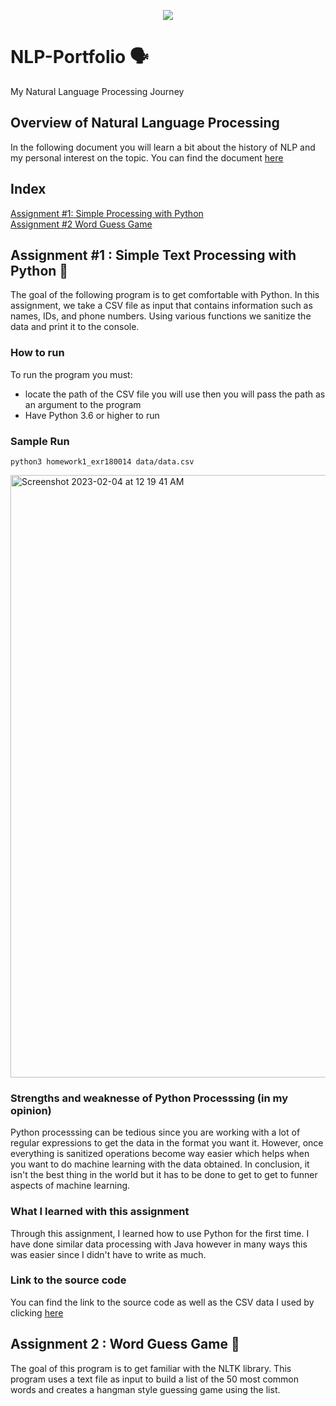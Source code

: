 <p align="center">
  <img src="https://mir-s3-cdn-cf.behance.net/project_modules/1400/0a885470672999.5bf66d0789749.png" />
</p>

# NLP-Portfolio 🗣️

My Natural Language Processing Journey

## Overview of Natural Language Processing
In the following document you will learn a bit about the history of NLP and my personal interest on the topic. You can find the document [here](https://github.com/Tarzerk/NLP-Portfolio/blob/master/Overview_of_NLP.pdf)

## Index
[Assignment #1: Simple Processing with Python](https://github.com/Tarzerk/NLP-Portfolio/tree/master/Homework%2001) <br>
[Assignment #2 Word Guess Game](https://www.youtube.com/watch?v=dQw4w9WgXcQ)

## Assignment #1 : Simple Text Processing with Python 🐍
The goal of the following program is to get comfortable with Python. In this assignment, we take a CSV file as input that contains information such as names, IDs, and phone numbers. Using various functions we sanitize the data and print it to the console. 
### How to run
To run the program you must:
- locate the path of the CSV file you will use then you will pass the path as an argument to the program
- Have Python 3.6 or higher to run

### Sample Run

` python3 homework1_exr180014 data/data.csv ` <br>

<img width="964" alt="Screenshot 2023-02-04 at 12 19 41 AM" src="https://user-images.githubusercontent.com/52636356/216752453-e047b9fa-a0dc-4cce-bbda-e9760755c4c8.png">

### Strengths and weaknesse of Python Processsing (in my opinion)

Python processsing can be tedious since you are working with a lot of regular expressions to get the data in the format you want it. 
However, once everything is sanitized operations become way easier which helps when you want to do  machine learning with the 
data obtained. 
In conclusion, it isn't the best thing in the world but it has to be done to get to get to funner aspects of machine 
learning.

### What I learned with this assignment

Through this assignment, I learned how to use Python for the first time. I have done similar data processing with Java however in many ways this was easier since I didn't have to write as much. 

### Link to the source code
You can find the link to the source code as well as the CSV data I used by clicking [here](https://github.com/Tarzerk/NLP-Portfolio/tree/master/Homework%2001)

## Assignment 2 : Word Guess Game 🤔
The goal of this program is to get familiar with the NLTK library.
This program uses a text file as input to build a list
of the 50 most common words and creates a hangman style guessing game using the list.
